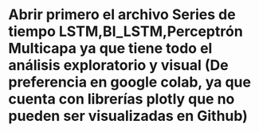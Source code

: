 # Abrir primero el archivo Series de tiempo LSTM,BI_LSTM,Perceptrón Multicapa ya que tiene todo el análisis exploratorio y visual (De preferencia en google colab, ya que cuenta con librerías plotly que no pueden ser visualizadas en Github)
